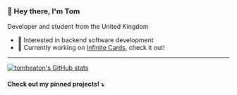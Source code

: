 ### 👋 Hey there, I'm Tom

Developer and student from the United Kingdom

- 🧪 Interested in backend software development
- 🚀 Currently working on [Infinite Cards](https://github.com/tomheaton/infinitecards), check it out!

---

[![tomheaton's GitHub stats](https://github-readme-stats.vercel.app/api?username=tomheaton&show_icons=true&count_private=true&bg_color=0d1117&text_color=f0f6fc)](https://github.com/tomheaton)

<!-- [![tomheaton's Top Languages](https://github-readme-stats.vercel.app/api/top-langs/?username=tomheaton&layout=compact&bg_color=0d1117&text_color=f0f6fc)](https://github.com/tomheaton)
-->

#### Check out my pinned projects! ⤵️
